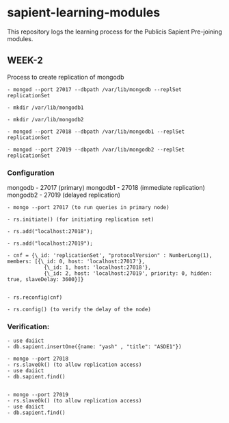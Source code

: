 # sapient-learning-modules
This repository logs the learning process for the Publicis Sapient Pre-joining modules.

## WEEK-2
Process to create replication of mongodb
```
- mongod --port 27017 --dbpath /var/lib/mongodb --replSet replicationSet

- mkdir /var/lib/mongodb1

- mkdir /var/lib/mongodb2

- mongod --port 27018 --dbpath /var/lib/mongodb1 --replSet replicationSet

- mongod --port 27019 --dbpath /var/lib/mongodb2 --replSet replicationSet
```

### Configuration

mongodb - 27017 (primary)
mongodb1 - 27018 (immediate replication)
mongodb2 - 27019 (delayed replication)

```
- mongo --port 27017 (to run queries in primary node)

- rs.initiate() (for initiating replication set)

- rs.add("localhost:27018");
   
- rs.add("localhost:27019");

- cnf = {\_id: 'replicationSet', "protocolVersion" : NumberLong(1), members: [{\_id: 0, host: 'localhost:27017'}, 
            {\_id: 1, host: 'localhost:27018'}, 
            {\_id: 2, host: 'localhost:27019', priority: 0, hidden: true, slaveDelay: 3600}]}


- rs.reconfig(cnf)

- rs.config() (to verify the delay of the node)
```
### Verification:
```
- use daiict
- db.sapient.insertOne({name: "yash" , "title": "ASDE1"})

- mongo --port 27018
- rs.slaveOk() (to allow replication access)
- use daiict
- db.sapient.find()

  
- mongo --port 27019
- rs.slaveOk() (to allow replication access)
- use daiict
- db.sapient.find()
```

